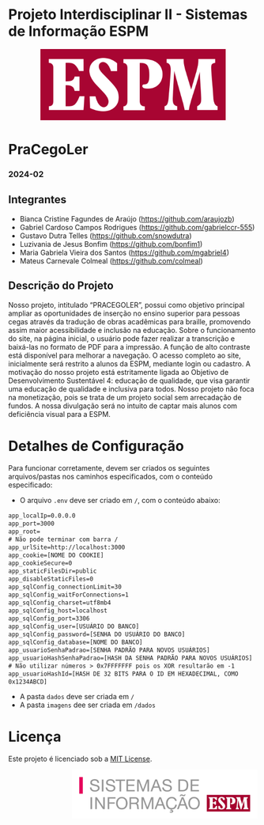 # Projeto Interdisciplinar II - Sistemas de Informação ESPM

<p align="center">
    <a href="https://www.espm.br/cursos-de-graduacao/sistemas-de-informacao/"><img src="https://raw.githubusercontent.com/tech-espm/misc-template/main/logo.png" alt="Sistemas de Informação ESPM" style="width: 375px;"/></a>
</p>

# PraCegoLer

### 2024-02

## Integrantes
- Bianca Cristine Fagundes de Araújo (https://github.com/araujozb)
- Gabriel Cardoso Campos Rodrigues (https://github.com/gabrielccr-555)
- Gustavo Dutra Telles (https://github.com/snowdutra)
- Luzivania de Jesus Bonfim (https://github.com/bonfim1) 
- Maria Gabriela Vieira dos Santos (https://github.com/mgabriel4)
- Mateus Carnevale Colmeal (https://github.com/colmeal)

## Descrição do Projeto

Nosso projeto, intitulado “PRACEGOLER”, possui como objetivo principal ampliar as oportunidades de inserção no ensino superior para pessoas cegas através da tradução de obras acadêmicas para braille, promovendo assim maior acessibilidade e inclusão na educação. Sobre o funcionamento do site, na página inicial, o usuário pode fazer realizar a transcrição e baixá-las no formato de PDF para a impressão. A função de alto contraste está disponível para melhorar a navegação. O acesso completo ao site, inicialmente será restrito a alunos da ESPM, mediante login ou cadastro. A motivação do nosso projeto está estritamente ligada ao Objetivo de Desenvolvimento Sustentável 4: educação de qualidade, que visa garantir uma educação de qualidade e inclusiva para todos. Nosso projeto não foca na monetização, pois se trata de um projeto social sem arrecadação de fundos. A nossa divulgação será no intuito de captar mais alunos com deficiência visual para a ESPM. 

# Detalhes de Configuração

Para funcionar corretamente, devem ser criados os seguintes arquivos/pastas nos caminhos especificados, com o conteúdo especificado:

- O arquivo `.env` deve ser criado em `/`, com o conteúdo abaixo:
```
app_localIp=0.0.0.0
app_port=3000
app_root=
# Não pode terminar com barra /
app_urlSite=http://localhost:3000
app_cookie=[NOME DO COOKIE]
app_cookieSecure=0
app_staticFilesDir=public
app_disableStaticFiles=0
app_sqlConfig_connectionLimit=30
app_sqlConfig_waitForConnections=1
app_sqlConfig_charset=utf8mb4
app_sqlConfig_host=localhost
app_sqlConfig_port=3306
app_sqlConfig_user=[USUÁRIO DO BANCO]
app_sqlConfig_password=[SENHA DO USUÁRIO DO BANCO]
app_sqlConfig_database=[NOME DO BANCO]
app_usuarioSenhaPadrao=[SENHA PADRÃO PARA NOVOS USUÁRIOS]
app_usuarioHashSenhaPadrao=[HASH DA SENHA PADRÃO PARA NOVOS USUÁRIOS]
# Não utilizar números > 0x7FFFFFFF pois os XOR resultarão em -1
app_usuarioHashId=[HASH DE 32 BITS PARA O ID EM HEXADECIMAL, COMO 0x1234ABCD]
```

- A pasta `dados` deve ser criada em `/`
- A pasta `imagens` dee ser criada em `/dados`

# Licença

Este projeto é licenciado sob a [MIT License](https://github.com/tech-espm/misc-template/blob/main/LICENSE).

<p align="right">
    <a href="https://www.espm.br/cursos-de-graduacao/sistemas-de-informacao/"><img src="https://raw.githubusercontent.com/tech-espm/misc-template/main/logo-si-512.png" alt="Sistemas de Informação ESPM" style="width: 375px;"/></a>
</p>
